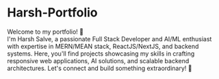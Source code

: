 # Harsh-Portfolio

Welcome to my portfolio! 🎯  
I'm Harsh Salve, a passionate Full Stack Developer and AI/ML enthusiast with expertise in MERN/MEAN stack, ReactJS/NextJS, and backend systems.
Here, you'll find projects showcasing my skills in crafting responsive web applications, AI solutions, and scalable backend architectures.
Let's connect and build something extraordinary! 🚀
